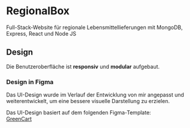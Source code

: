 # RegionalBox
Full-Stack-Website für regionale Lebensmittellieferungen mit MongoDB, Express, React und Node JS


## Design

Die Benutzeroberfläche ist **responsiv** und **modular** aufgebaut.

### Design in Figma

Das UI-Design wurde im Verlauf der Entwicklung von mir angepasst und weiterentwickelt, um eine bessere visuelle Darstellung zu erzielen.

Das UI-Design basiert auf dem folgenden Figma-Template:  
[GreenCart](https://www.figma.com/design/0JYbBdbL7eIoS0GSeMs6iZ/Green-Cart-Haven-Website-Landing-Page-Design--Community-?node-id=37-292&t=HakwDcIXtFGbxfNS-0)
